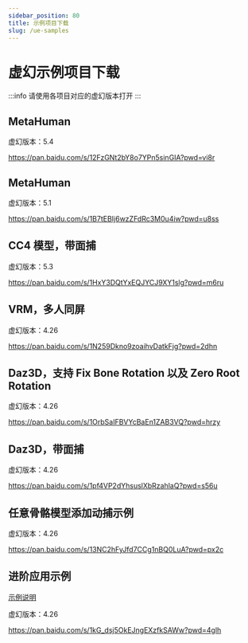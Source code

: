 ```yaml
---
sidebar_position: 80
title: 示例项目下载
slug: /ue-samples
---	
```


# 虚幻示例项目下载

:::info
请使用各项目对应的虚幻版本打开
:::

## MetaHuman

虚幻版本：5.4

https://pan.baidu.com/s/12FzGNt2bY8o7YPn5sinGIA?pwd=vi8r

## MetaHuman

虚幻版本：5.1

https://pan.baidu.com/s/1B7tEBIj6wzZFdRc3M0u4iw?pwd=u8ss

## CC4 模型，带面捕

虚幻版本：5.3

https://pan.baidu.com/s/1HxY3DQtYxEQJYCJ9XY1slg?pwd=m6ru 

## VRM，多人同屏

虚幻版本：4.26

https://pan.baidu.com/s/1N259Dkno9zoaihvDatkFjg?pwd=2dhn

## Daz3D，支持 Fix Bone Rotation 以及 Zero Root Rotation

虚幻版本：4.26

https://pan.baidu.com/s/1OrbSaIFBVYcBaEn1ZAB3VQ?pwd=hrzy 

## Daz3D，带面捕

虚幻版本：4.26

https://pan.baidu.com/s/1pf4VP2dYhsuslXbRzahlaQ?pwd=s56u

## 任意骨骼模型添加动捕示例

虚幻版本：4.26

https://pan.baidu.com/s/13NC2hFyJfd7CCg1nBQ0LuA?pwd=px2c

## 进阶应用示例

[示例说明](/ue-adv)

虚幻版本：4.26

https://pan.baidu.com/s/1kG_dsj5OkEJngEXzfkSAWw?pwd=4glh